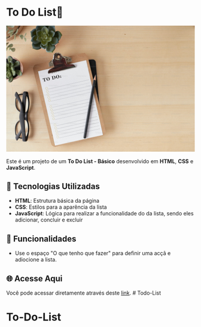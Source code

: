 # To Do List📒

![Imagem de To-Do-List](./img/capa.jpeg)

Este é um projeto de um  **To Do List - Básico** desenvolvido em **HTML**, **CSS** e **JavaScript**. 

## 🚀 Tecnologias Utilizadas

- **HTML**: Estrutura básica da página 
- **CSS**: Estilos para a aparência da lista 
- **JavaScript**: Lógica para realizar a funcionalidade do da lista, sendo eles adicionar, concluir e excluir

## 🔢 Funcionalidades

- Use o espaço "O que tenho que fazer" para definir uma acçã e adiocione a lista. 


## 🌐 Acesse Aqui

Você pode acessar diretamente através deste [link](https://marcellofigueiredo.github.io/To-Do-List/). # Todo-List
# To-Do-List
